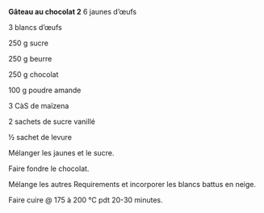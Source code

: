 
**Gâteau au chocolat 2**
6 jaunes d’œufs

3 blancs d’œufs

250 g sucre

250 g beurre

250 g chocolat

100 g poudre amande

3 CàS de maïzena

2 sachets de sucre vanillé

½ sachet de levure

Mélanger les jaunes et le sucre.

Faire fondre le chocolat.

Mélange les autres Requirements et incorporer les blancs battus en neige.

Faire cuire @ 175 à 200 °C pdt 20-30 minutes.
